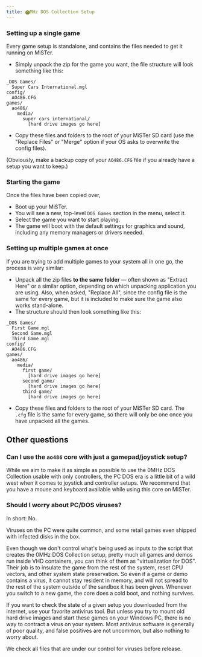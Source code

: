 ```yaml
---
title: ⓿MHz DOS Collection Setup
--- 
```


### Setting up a single game

Every game setup is standalone, and contains the files needed to get it running on MiSTer.

* Simply unpack the zip for the game you want, the file structure will look something like this:

```
_DOS Games/
  Super Cars International.mgl
config/
  AO486.CFG
games/
  ao486/
    media/
      super cars international/
        [hard drive images go here]
```

* Copy these files and folders to the root of your MiSTer SD card (use the "Replace Files" or "Merge" option if your OS asks to overwrite the config files). 

(Obviously, make a backup copy of your `AO486.CFG` file if you already have a setup you want to keep.)

### Starting the game

Once the files have been copied over, 

* Boot up your MiSTer.
* You will see a new, top-level `DOS Games` section in the menu, select it.
* Select the game you want to start playing.
* The game will boot with the default settings for graphics and sound, including any memory managers or drivers needed.

### Setting up multiple games at once

If you are trying to add multiple games to your system all in one go, the process is very similar:

* Unpack all the zip files **to the same folder** — often shown as "Extract Here" or a similar option, depending on which unpacking application you are using. Also, when asked, "Replace All", since the config file is the same for every game, but it is included to make sure the game also works stand-alone.
* The structure should then look something like this:

```
_DOS Games/
  First Game.mgl
  Second Game.mgl
  Third Game.mgl
config/
  AO486.CFG
games/
  ao486/
    media/
      first game/
        [hard drive images go here]
      second game/
        [hard drive images go here]
      third game/
        [hard drive images go here]

```
* Copy these files and folders to the root of your MiSTer SD card. The `.cfg` file is the same for every game, so there will only be one once you have unpacked all the games.

## Other questions

### Can I use the `ao486` core with just a gamepad/joystick setup?

While we aim to make it as simple as possible to use the 0MHz DOS Collection usable with only controllers, the PC DOS era is a little bit of a wild west when it comes to joystick and controller setups. We recommend that you have a mouse and keyboard available while using this core on MiSTer.

### Should I worry about PC/DOS viruses?

In short: No. 

Viruses on the PC were quite common, and some retail games even shipped with infected disks in the box. 

Even though we don't control what's being used as inputs to the script that creates the 0MHz DOS Collection setup, pretty much all games and demos run inside VHD containers, you can think of them as "virtualization for DOS". Their job is to insulate the game from the rest of the system, reset CPU vectors, and other system state preservation. So even if a game or demo contains a virus, it cannot stay resident in memory, and will not spread to the rest of the system outside of the sandbox it has been given. Whenever you switch to a new game, the core does a cold boot, and nothing survives.

If you want to check the state of a given setup you downloaded from the internet, use your favorite antivirus tool. But unless you try to mount old hard drive images and start these games on your Windows PC, there is no way to contract a virus on your system. Most antivirus software is generally of poor quality, and false positives are not uncommon, but also nothing to worry about.

We check all files that are under our control for viruses before release.

